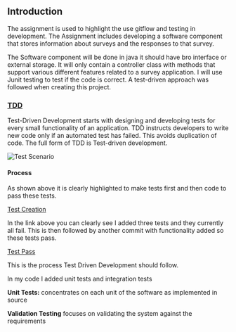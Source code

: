 ## Introduction

The assignment is used to highlight the use gitflow and testing in development. The Assignment includes developing a software component that stores information about surveys and the responses to that survey.

The Software component will be done in java it should have bro interface or external storage. It will only contain a controller class with methods that support various different features related to a survey application. I will use Junit testing to test if the code is correct. A test-driven approach was followed when creating this project.


### [TDD](https://www.guru99.com/test-driven-development.html)

Test-Driven Development starts with designing and developing tests for every small functionality of an application. TDD instructs developers to write new code only if an automated test has failed. This avoids duplication of code. The full form of TDD is Test-driven development.

![Test Scenario](https://www.guru99.com/images/8-2016/081216_0811_TestDrivenD2.png)

#### Process

As shown above it is clearly highlighted to make tests first and then code to pass these tests. 

[Test Creation](https://github.com/chriskavanagh97/SoftwareQualityTesting/commit/bc2e70bc46daf7696cf159c074a0f3a8ec103c8e)

In the link above you can clearly see I added three tests and they currently all fail. This is then followed by another commit with functionality added so these tests pass.

[Test Pass](https://github.com/chriskavanagh97/SoftwareQualityTesting/commit/b6756977d2a903ded798dc995538623d75151dec)

This is the process Test Driven Development should follow.

In my code I added unit tests and integration tests

**Unit Tests:** concentrates on each unit of the software as implemented in source

**Validation Testing** focuses on validating the system against the requirements
